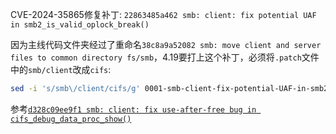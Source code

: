 CVE-2024-35865修复补丁: `22863485a462 smb: client: fix potential UAF in smb2_is_valid_oplock_break()`


因为主线代码文件夹经过了重命名`38c8a9a52082 smb: move client and server files to common directory fs/smb`，4.19要打上这个补丁，必须将`.patch`文件中的`smb/client`改成`cifs`:
```sh
sed -i 's/smb\/client/cifs/g' 0001-smb-client-fix-potential-UAF-in-smb2_is_valid_oplock.patch
```

参考[`d328c09ee9f1 smb: client: fix use-after-free bug in cifs_debug_data_proc_show()`](https://chenxiaosong.com/src/cve/cve-smb-client-fix-use-after-free-bug-in-cifs_debug_data.html)
